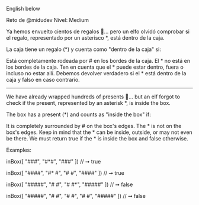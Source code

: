 English below

Reto de @midudev
Nivel: Medium


Ya hemos envuelto cientos de regalos 🎁… pero un elfo olvidó comprobar si el regalo, representado por un asterisco *, está dentro de la caja.

La caja tiene un regalo (*) y cuenta como "dentro de la caja" si:

Está completamente rodeada por # en los bordes de la caja.
El * no está en los bordes de la caja.
Ten en cuenta que el * puede estar dentro, fuera o incluso no estar allí. Debemos devolver verdadero si el * está dentro de la caja y falso en caso contrario.


-----------------------------------------------------------------------------------------------------------------------------------------------------------------------------------

We have already wrapped hundreds of presents 🎁… but an elf forgot to check if the present, represented by an asterisk *, is inside the box.

The box has a present (*) and counts as "inside the box" if:

It is completely surrounded by # on the box's edges.
The * is not on the box's edges.
Keep in mind that the * can be inside, outside, or may not even be there. We must return true if the * is inside the box and false otherwise.

Examples:

inBox([
  "###",
  "#*#",
  "###"
]) // ➞ true

inBox([
  "####",
  "#* #",
  "#  #",
  "####"
]) // ➞ true

inBox([
  "#####",
  "#   #",
  "#  #*",
  "#####"
]) // ➞ false

inBox([
  "#####",
  "#   #",
  "#   #",
  "#   #",
  "#####"
]) // ➞ false

